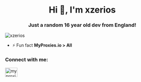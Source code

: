 <h1 align="center">Hi 👋, I'm xzerios</h1>
<h3 align="center">Just a random 16 year old dev from England!</h3>

<p align="left"> <img src="https://komarev.com/ghpvc/?username=xzerios&label=Profile%20views&color=0e75b6&style=flat" alt="xzerios" /> </p>

- ⚡ Fun fact **MyProxies.io > All**

<h3 align="left">Connect with me:</h3>
<p align="left">
<a href="https://discord.gg/myproxies" target="blank"><img align="center" src="https://raw.githubusercontent.com/rahuldkjain/github-profile-readme-generator/master/src/images/icons/Social/discord.svg" alt="myproxies" height="30" width="40" /></a>
</p>
